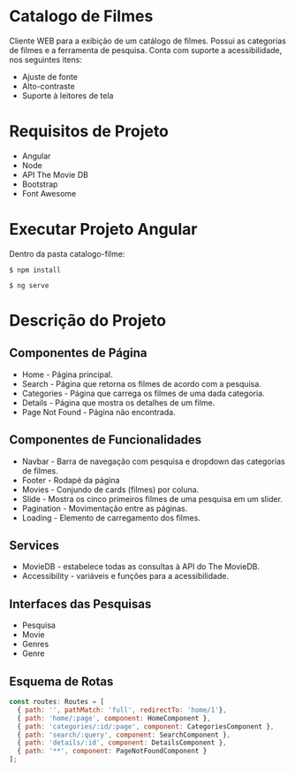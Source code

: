 ﻿# Catalogo de Filmes

Cliente WEB para a exibição de um catálogo de filmes. Possui as categorias de filmes e a ferramenta de pesquisa. Conta com suporte a acessibilidade, nos seguintes itens:
* Ajuste de fonte
* Alto-contraste
* Suporte à leitores de tela

# Requisitos de Projeto
* Angular
* Node
* API The Movie DB
* Bootstrap
* Font Awesome

# Executar Projeto Angular
Dentro da pasta catalogo-filme:
```
$ npm install
```
```
$ ng serve
```

# Descrição do Projeto

## Componentes de Página
* Home - Página principal.
* Search - Página que retorna os filmes de acordo com a pesquisa.
* Categories - Página que carrega os filmes de uma dada categoria.
* Details - Página que mostra os detalhes de um filme.
* Page Not Found - Página não encontrada.

## Componentes de Funcionalidades
* Navbar - Barra de navegação com pesquisa e dropdown das categorias de filmes.
* Footer - Rodapé da página
* Movies - Conjundo de cards (filmes) por coluna.
* Slide - Mostra os cinco primeiros filmes de uma pesquisa em um slider.
* Pagination - Movimentação entre as páginas.
* Loading - Elemento de carregamento dos filmes.

## Services
* MovieDB - estabelece todas as consultas à API do The MovieDB.
* Accessibility - variáveis e funções para a acessibilidade.

## Interfaces das Pesquisas
* Pesquisa
* Movie
* Genres
* Genre

## Esquema de Rotas
```javascript
const routes: Routes = [
  { path: '', pathMatch: 'full', redirectTo: 'home/1'},
  { path: 'home/:page', component: HomeComponent },
  { path: 'categories/:id/:page', component: CategoriesComponent },
  { path: 'search/:query', component: SearchComponent },
  { path: 'details/:id', component: DetailsComponent },
  { path: '**', component: PageNotFoundComponent }
];
```
